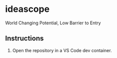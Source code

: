 # ideascope
World Changing Potential, Low Barrier to Entry

## Instructions

1.  Open the repository in a VS Code dev container.